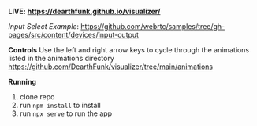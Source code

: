 **LIVE: https://dearthfunk.github.io/visualizer/**

_Input Select Example_: https://github.com/webrtc/samples/tree/gh-pages/src/content/devices/input-output

**Controls**
Use the left and right arrow keys to cycle through the animations listed in the animations directory https://github.com/DearthFunk/visualizer/tree/main/animations 


**Running**

1. clone repo
2. run `npm install` to install
3. run `npx serve` to run the app
